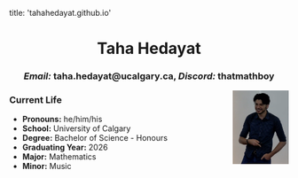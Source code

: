 title: 'tahahedayat.github.io'
<head>
<style text="text/css">
  .img_deg{
    float: right;
    width: 20%;
    }
</style>
</head>
<center> <h1> Taha Hedayat </h1> </center>

<center> <h3> <em>Email:</em> taha.hedayat@ucalgary.ca, <em>Discord:</em> thatmathboy </h3> </center>

<body>
  <img class="img_deg" src="profilepic.png">
  <h3> Current Life </h3>
  <ul>
    <li> <b>Pronouns:</b> he/him/his </li>
    <li> <b>School:</b> University of Calgary </li> 
    <li> <b>Degree:</b> Bachelor of Science - Honours </li> 
    <li> <b>Graduating Year:</b> 2026 </li> 
    <li> <b>Major:</b> Mathematics </li> 
    <li> <b>Minor:</b> Music </li> 
  </ul>
</body>


<h3>  </h3>
